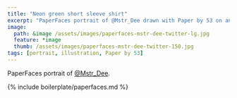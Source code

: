 ```yaml
---
title: "Neon green short sleeve shirt"
excerpt: "PaperFaces portrait of @Mstr_Dee drawn with Paper by 53 on an iPad."
image: 
  path: &image /assets/images/paperfaces-mstr-dee-twitter-lg.jpg 
  feature: *image
  thumb: /assets/images/paperfaces-mstr-dee-twitter-150.jpg
tags: [portrait, illustration, Paper by 53]
---
```


PaperFaces portrait of [@Mstr_Dee](http://twitter.com/Mstr_Dee).

{% include boilerplate/paperfaces.md %}